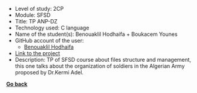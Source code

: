 ﻿- Level of study: 2CP
- Module: SFSD
- Title: TP ANP-DZ
- Technology used: C language 
- Name of the student(s): Benouaklil Hodhaifa + Boukacem Younes
- GitHub account of the user:
  - [Benouaklil Hodhaifa](https://github.com/BenouaklilHodhaifa) 
- [Link to the project](https://github.com/BenouaklilHodhaifa/ANP-DZ)
- Description: TP of SFSD course about files structure and management, this one talks about the organization of soldiers in the Algerian Army proposed by Dr.Kermi Adel.


**[Go back](../../../SFSD.md)**
